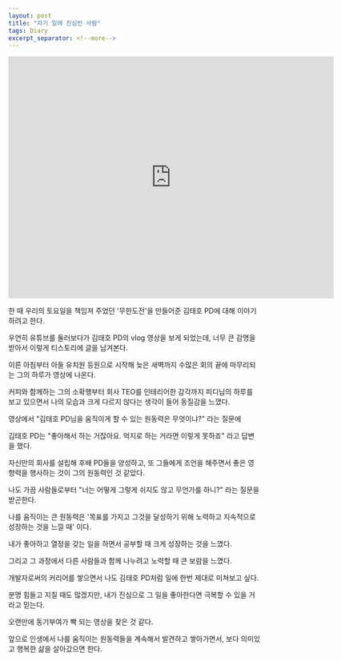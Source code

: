 ```yaml
---
layout: post
title: "자기 일에 진심인 사람"
tags: Diary
excerpt_separator: <!--more-->
---
```


<iframe src="https://www.youtube.com/embed/ZutkahApu5k" width="650" height="484" frameborder="0" allowfullscreen="true"></iframe>

한 때 우리의 토요일을 책임져 주었던 '무한도전'을 만들어준 김태호 PD에 대해 이야기하려고 한다.

우연히 유튜브를 둘러보다가 김태호 PD의 vlog 영상을 보게 되었는데, 너무 큰 감명을 받아서 이렇게 티스토리에 글을 남겨본다.<!--more-->

이른 아침부터 아들 유치원 등원으로 시작해 늦은 새벽까지 수많은 회의 끝에 마무리되는 그의 하루가 영상에 나온다.

커피와 함께하는 그의 소확행부터 회사 TEO를 인테리어한 감각까지 피디님의 하루를 보고 있으면서 나의 모습과 크게 다르지 않다는 생각이 들어 동질감을 느꼈다.

영상에서 "김태호 PD님을 움직이게 할 수 있는 원동력은 무엇이냐?" 라는 질문에

김태호 PD는 "좋아해서 하는 거잖아요. 억지로 하는 거라면 이렇게 못하죠" 라고 답변을 했다.

자신만의 회사를 설립해 후배 PD들을 양성하고, 또 그들에게 조언을 해주면서 좋은 영향력을 행사하는 것이 그의 원동력인 것 같았다.

나도 가끔 사람들로부터 "너는 어떻게 그렇게 쉬지도 않고 무언가를 하니?" 라는 질문을 받곤한다.

나를 움직이는 큰 원동력은 '목표를 가지고 그것을 달성하기 위해 노력하고 지속적으로 성장하는 것을 느낄 때' 이다.

내가 좋아하고 열정을 갖는 일을 하면서 공부할 때 크게 성장하는 것을 느꼈다.

그리고 그 과정에서 다른 사람들과 함께 나누려고 노력할 때 큰 보람을 느꼈다.

개발자로써의 커리어를 쌓으면서 나도 김태호 PD처럼 일에 한번 제대로 미쳐보고 싶다.

분명 힘들고 지칠 때도 많겠지만, 내가 진심으로 그 일을 좋아한다면 극복할 수 있을 거라고 믿는다.

오랜만에 동기부여가 빡 되는 영상을 찾은 것 같다.

앞으로 인생에서 나를 움직이는 원동력들을 계속해서 발견하고 쌓아가면서, 보다 의미있고 행복한 삶을 살아갔으면 한다.
